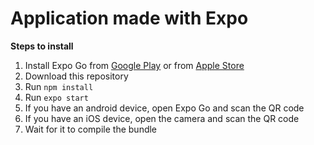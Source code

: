 # Application made with Expo

**Steps to install**

1. Install Expo Go from [Google Play](https://play.google.com/store/apps/details?id=host.exp.exponenthttps:/) or from [Apple Store](https://apps.apple.com/es/app/expo-go/id982107779)
2. Download this repository
3. Run `npm install`
4. Run `expo start`
5. If you have an android device, open Expo Go and scan the QR code
6. If you have an iOS device, open the camera and scan the QR code
7. Wait for it to compile the bundle
